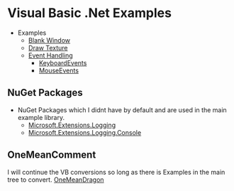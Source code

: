 # Visual Basic .Net Examples
- Examples
  - [Blank Window](#)
  - [Draw Texture](#)
  - [Event Handling](#)
    - [KeyboardEvents](#)
    - [MouseEvents](#)

## NuGet Packages
- NuGet Packages which I didnt have by default and are used in the main example library.
  - [Microsoft.Extensions.Logging](#)
  - [Microsoft.Extensions.Logging.Console](#)

## OneMeanComment
I will continue the VB conversions so long as there is Examples in the main tree to convert. [OneMeanDragon](https://github.com/OneMeanDragon)
